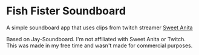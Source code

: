 Fish Fister Soundboard
================
A simple soundboard app that uses clips from twitch streamer [Sweet Anita](https://www.twitch.tv/sweet_anita)

Based on Jay-Soundboard.
I'm not affiliated with Sweet Anita or Twitch. This was made in my free time and wasn't made for commercial purposes.
